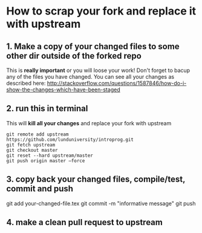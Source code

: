 # How to scrap your fork and replace it with upstream

## 1. Make a copy of your changed files to some other dir outside of the forked repo
This is **really important** or you will loose your work! Don't forget to bacup any of the files you have changed. You can see all your changes as described here: http://stackoverflow.com/questions/1587846/how-do-i-show-the-changes-which-have-been-staged

## 2. run this in terminal
This will **kill all your changes** and replace your fork with upstream

    git remote add upstream https://github.com/lunduniversity/introprog.git
    git fetch upstream
    git checkout master
    git reset --hard upstream/master  
    git push origin master —force
    
## 3. copy back your changed files, compile/test, commit and push

   git add your-changed-file.tex
   git commit -m "informative message"
   git push
   
## 4. make a clean pull request to upstream

